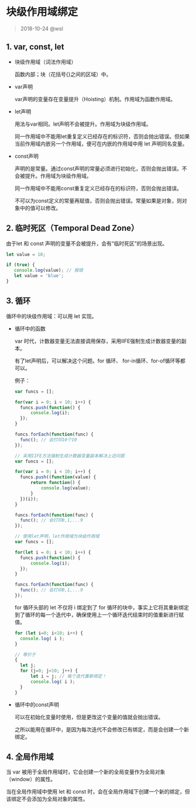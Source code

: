 # 块级作用域绑定

> 2018-10-24 @wsl

## 1. var, const, let

- 块级作用域（词法作用域）

  函数内部；块（花括号{}之间的区域）中。

- var声明

  var声明的变量存在变量提升（Hoisting）机制。作用域为函数作用域。


- let声明

  用法与var相同。let声明不会被提升。作用域为块级作用域。

  同一作用域中不能用let重复定义已经存在的标识符，否则会抛出错误。但如果当前作用域内嵌另一个作用域，便可在内嵌的作用域中用 let 声明同名变量。

- const声明

  声明的是常量。通过const声明的常量必须进行初始化，否则会抛出错误。不会被提升。作用域为块级作用域。

  同一作用域中不能用const重复定义已经存在的标识符，否则会抛出错误。

  不可以为const定义的常量再赋值，否则会抛出错误。常量如果是对象，则对象中的值可以修改。

 

## 2. 临时死区（Temporal Dead Zone）

由于let 和 const 声明的变量不会被提升，会有“临时死区”的场景出现。 

 ```js
let value = 10;

if (true) {
    console.log(value); // 报错
    let value = 'blue';
}
 ```



## 3. 循环

循环中的块级作用域：可以用 let 实现。

- 循环中的函数

  var 时代，计数器变量无法直接调用保存，采用IIFE强制生成计数器变量的副本。

  有了let声明后，可以解决这个问题。for 循环、 for-in循环、for-of循环等都可以。

  例子：

  ```javascript
  var funcs = [];
  
  for(var i = 0; i < 10; i++) {
  	funcs.push(function() {
  		console.log(i);
  	});
  }
  
  funcs.forEach(function(func) {
  	func(); // 会打印10个10
  });
  
  // 采用IIFE方法强制生成计数器变量副本解决上述问题
  var funcs = [];
  
  for(var i = 0; i < 10; i++) {
  	funcs.push((function(value) {
  		return function() {
  			console.log(value);
  		}
  	})(i));
  }
  
  funcs.forEach(function(func) {
  	func(); // 会打印0,1,...9
  });
  
  // 使用let声明，let作用域为块级作用域
  var funcs = [];
  
  for(let i = 0; i < 10; i++) {
  	funcs.push(function() {
  		console.log(i);
  	});
  }
  
  funcs.forEach(function(func) {
  	func(); // 会打印0,1,...9
  });
  ```
  
  for 循环头部的 let 不仅将 i 绑定到了 for 循环的块中，事实上它将其重新绑定到了循环的每一个迭代中，确保使用上一个循环迭代结束时的值重新进行赋值。
  
  ```javascript
  for (let i=0; i<10; i++) {
  	console.log( i );
  }
  
  // 等价于
  {
  	let j;
  	for (j=0; j<10; j++) {
  		let i = j; // 每个迭代重新绑定！
  		console.log( i );
  	}
  }
  ```
  
- 循环中的const声明

  可以在初始化变量时使用，但是更改这个变量的值就会抛出错误。

  之所以能用在循环中，是因为每次迭代不会修改已有绑定，而是会创建一个新绑定。

 

## 4. 全局作用域

当 var 被用于全局作用域时，它会创建一个新的全局变量作为全局对象（window）的属性。

当在全局作用域中使用 let 和 const 时，会在全局作用域下创建一个新的绑定，但该绑定不会添加为全局对象的属性。

